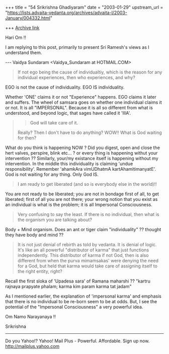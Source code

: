 +++
title = "54 Srikrishna Ghadiyaram"
date = "2003-01-29"
upstream_url = "https://lists.advaita-vedanta.org/archives/advaita-l/2003-January/004332.html"

+++
[Archive link](https://lists.advaita-vedanta.org/archives/advaita-l/2003-January/004332.html)

Hari Om !!

I am replying to this post, primarily to present Sri
Ramesh's views as I understand them.

--- Vaidya Sundaram <Vaidya_Sundaram at HOTMAIL.COM>

> If not ego being the cause of individualtiy, which
> is the reason for any
> individual experiences, then who experiences, and
> why?
>

EGO is not the cause of individuality. EGO IS
individuality.

Whether 'ONE' claims it or not "Experience" happens.
EGO claims it later and suffers. The wheel of samsara
goes on whether one individual claims it or not. It is
all "IMPERSONAL". Because it is all so different from
what is understood, and beyond logic, that sages have
called it 'lIlA'.


> > God will take care of it.
>
> Really? Then I don't have to do anything? WOW!! What
> is God waiting for
> then?

What do you think is happening NOW ? Did you digest,
open and close the hert valves, perspire, blink etc...
? or every thing is happening withut your intervention
?? Similarly, your/my existance itself is happening
without my intervention. In the middle this
individuality is claiming 'undue responsibility'.
Remember 'ahamkAra vimUDhatmA kartAhamitimanyatE'. God
is not waiting for any thing. Only God IS.

>I am ready to get liberated (and so is
> everybody else in the world)!!

You are not ready to be liberated; you are not in
bondage first of all, to get liberated; first of all
you are not there; your wrong notion that you exist as
an individual is what is the problem; it is all
Impersonal Consciousness.

>
> Very confusing to say the least. If there is no
> individual, then what is the
> organism you are talking about?

Body + Mind organism. Does an ant or tiger claim
"individuality" ?? thought they have body and mind ??

> It is not just denial of rebirth as told by vedanta.
> It is denial of logic.
> It's like an all powerful "distributor of karma"
> that just functions
> independently. This distributor of karma if not God,
> then is also different
> from when the purva mimamsakas' were denying the
> need for a God, but held
> that karma would take care of assigning itself to
> the right entity,  right?
>

Recall the first sloka of 'Upadesa sara' of Ramana
maharshi ?? "kartru rajnaya prapyate phalam; karma kim
param karma tat jadam"


As I mentioned earlier, the explanation of 'impersonal
karma' and emphasis that there is no individual to be
re-born seem to be at odds. But, I see the potential
of the "Impersonal Consciousness" a very powerful
idea.

Om Namo Narayanaya !!

Srikrishna


__________________________________________________
Do you Yahoo!?
Yahoo! Mail Plus - Powerful. Affordable. Sign up now.
http://mailplus.yahoo.com

